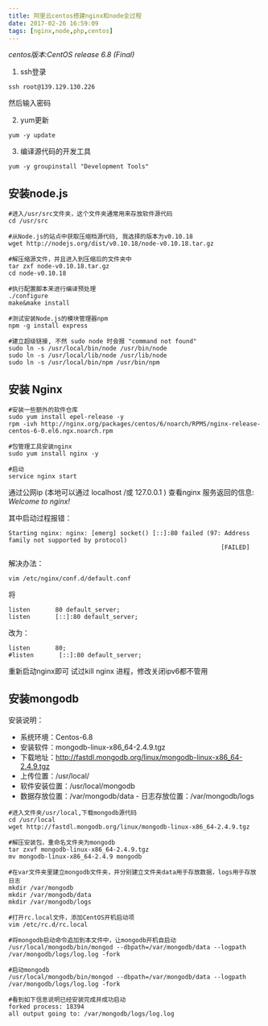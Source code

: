 ```yaml
---
title: 阿里云centos搭建nginx和node全过程
date: 2017-02-26 16:59:09
tags: [nginx,node,php,centos]
---
```


*centos版本:CentOS release 6.8 (Final)*


1. ssh登录
```    
ssh root@139.129.130.226 
```
然后输入密码

2. yum更新
```
yum -y update
```

3. 编译源代码的开发工具
```
yum -y groupinstall "Development Tools"
```

## 安装node.js

```
#进入/usr/src文件夹，这个文件夹通常用来存放软件源代码
cd /usr/src

#从Node.js的站点中获取压缩档源代码, 我选择的版本为v0.10.18
wget http://nodejs.org/dist/v0.10.18/node-v0.10.18.tar.gz

#解压缩源文件，并且进入到压缩后的文件夹中
tar zxf node-v0.10.18.tar.gz 
cd node-v0.10.18 

#执行配置脚本来进行编译预处理
./configure
make&make install

#测试安装Node.js的模块管理器npm
npm -g install express

#建立超级链接, 不然 sudo node 时会报 "command not found"
sudo ln -s /usr/local/bin/node /usr/bin/node 
sudo ln -s /usr/local/lib/node /usr/lib/node 
sudo ln -s /usr/local/bin/npm /usr/bin/npm

```

## 安装 Nginx

```
#安装一些额外的软件仓库
sudo yum install epel-release -y
rpm -ivh http://nginx.org/packages/centos/6/noarch/RPMS/nginx-release-centos-6-0.el6.ngx.noarch.rpm

#包管理工具安装nginx
sudo yum install nginx -y

#启动
service nginx start
```
通过公网ip (本地可以通过 localhost /或 127.0.0.1 ) 查看nginx 服务返回的信息:
*Welcome to nginx!*

其中启动过程报错：
```
Starting nginx: nginx: [emerg] socket() [::]:80 failed (97: Address family not supported by protocol)
                                                           [FAILED]
```
解决办法：
```
vim /etc/nginx/conf.d/default.conf
```
将
```
listen       80 default_server;
listen       [::]:80 default_server;
```
改为：
```
listen       80;
#listen       [::]:80 default_server;
```
重新启动nginx即可 试过kill nginx 进程，修改关闭ipv6都不管用

## 安装mongodb
安装说明：
- 系统环境：Centos-6.8
- 安装软件：mongodb-linux-x86_64-2.4.9.tgz
- 下载地址：http://fastdl.mongodb.org/linux/mongodb-linux-x86_64-2.4.9.tgz
- 上传位置：/usr/local/
- 软件安装位置：/usr/local/mongodb
- 数据存放位置：/var/mongodb/data - 日志存放位置：/var/mongodb/logs

```
#进入文件夹/usr/local,下载mongodb源代码
cd /usr/local
wget http://fastdl.mongodb.org/linux/mongodb-linux-x86_64-2.4.9.tgz

#解压安装包，重命名文件夹为mongodb
tar zxvf mongodb-linux-x86_64-2.4.9.tgz 
mv mongodb-linux-x86_64-2.4.9 mongodb

#在var文件夹里建立mongodb文件夹，并分别建立文件夹data用于存放数据，logs用于存放日志
mkdir /var/mongodb
mkdir /var/mongodb/data
mkdir /var/mongodb/logs

#打开rc.local文件，添加CentOS开机启动项
vim /etc/rc.d/rc.local

#将mongodb启动命令追加到本文件中，让mongodb开机自启动
/usr/local/mongodb/bin/mongod --dbpath=/var/mongodb/data --logpath /var/mongodb/logs/log.log -fork

#启动mongodb
/usr/local/mongodb/bin/mongod --dbpath=/var/mongodb/data --logpath /var/mongodb/logs/log.log -fork

#看到如下信息说明已经安装完成并成功启动
forked process: 18394
all output going to: /var/mongodb/logs/log.log

```